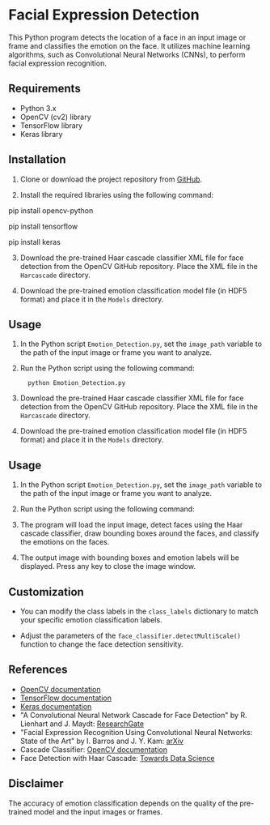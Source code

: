# Facial Expression Detection

This Python program detects the location of a face in an input image or frame and classifies the emotion on the face. It utilizes machine learning algorithms, such as Convolutional Neural Networks (CNNs), to perform facial expression recognition.

## Requirements

- Python 3.x
- OpenCV (cv2) library
- TensorFlow library
- Keras library

## Installation

1. Clone or download the project repository from [GitHub](https://github.com/TheODDYSEY/Emotion-Detect-OpenCV.git).

2. Install the required libraries using the following command:
 
 pip install opencv-python

 pip install tensorflow


pip install keras




3. Download the pre-trained Haar cascade classifier XML file for face detection from the OpenCV GitHub repository. Place the XML file in the `Harcascade` directory.

4. Download the pre-trained emotion classification model file (in HDF5 format) and place it in the `Models` directory.

## Usage

1. In the Python script `Emotion_Detection.py`, set the `image_path` variable to the path of the input image or frame you want to analyze.

2. Run the Python script using the following command:

         python Emotion_Detection.py


3. Download the pre-trained Haar cascade classifier XML file for face detection from the OpenCV GitHub repository. Place the XML file in the `Harcascade` directory.

4. Download the pre-trained emotion classification model file (in HDF5 format) and place it in the `Models` directory.

## Usage

1. In the Python script `Emotion_Detection.py`, set the `image_path` variable to the path of the input image or frame you want to analyze.

2. Run the Python script using the following command: 

3. The program will load the input image, detect faces using the Haar cascade classifier, draw bounding boxes around the faces, and classify the emotions on the faces.

4. The output image with bounding boxes and emotion labels will be displayed. Press any key to close the image window.

## Customization

- You can modify the class labels in the `class_labels` dictionary to match your specific emotion classification labels.

- Adjust the parameters of the `face_classifier.detectMultiScale()` function to change the face detection sensitivity.

## References

- [OpenCV documentation](https://docs.opencv.org/)
- [TensorFlow documentation](https://www.tensorflow.org/api_docs)
- [Keras documentation](https://keras.io/api/)
- "A Convolutional Neural Network Cascade for Face Detection" by R. Lienhart and J. Maydt: [ResearchGate](https://www.researchgate.net/publication/3940582_Rapid_Object_Detection_using_a_Boosted_Cascade_of_Simple_Features)
- "Facial Expression Recognition Using Convolutional Neural Networks: State of the Art" by I. Barros and J. Y. Kam: [arXiv](https://arxiv.org/abs/1612.02903)
- Cascade Classifier: [OpenCV documentation](https://docs.opencv.org/3.4/db/d28/tutorial_cascade_classifier.html)
- Face Detection with Haar Cascade: [Towards Data Science](https://towardsdatascience.com/face-detection-with-haar-cascade-727f68dafd08)

## Disclaimer

The accuracy of emotion classification depends on the quality of the pre-trained model and the input images or frames.


